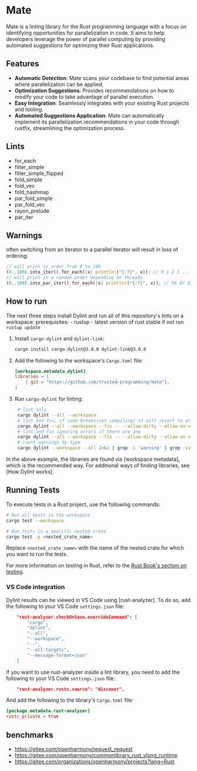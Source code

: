 # Mate

Mate is a linting library for the Rust programming language with a focus on identifying opportunities for parallelization in code. It aims to help developers leverage the power of parallel computing by providing automated suggestions for optimizing their Rust applications.

## Features

- **Automatic Detection**: Mate scans your codebase to find potential areas where parallelization can be applied.
- **Optimization Suggestions**: Provides recommendations on how to modify your code to take advantage of parallel execution.
- **Easy Integration**: Seamlessly integrates with your existing Rust projects and tooling.
- **Automated Suggestions Application**: Mate can automatically implement its parallelization recommendations in your code through rustfix, streamlining the optimization process.

## Lints

- for_each
- filter_simple
- filter_simple_flipped
- fold_simple
- fold_vec
- fold_hashmap
- par_fold_simple
- par_fold_vec
- rayon_prelude
- par_iter

## Warnings

often switching from an iterator to a parallel iterator will result in loss of ordering:

```rust
// will print in order from 0 to 100
(0..100).into_iter().for_each(|x| println!("{:?}", x)); // 0 1 2 3 ...
// will print in a random order depending on threads
(0..100).into_par_iter().for_each(|x| println!("{:?}", x)); // 56 87 37 88 ...
```

## How to run

The next three steps install Dylint and run all of this repository's lints on a workspace:
prerequisites: - rustup - latest version of rust stable if not run `rustup update`

1. Install `cargo-dylint` and `dylint-link`:

   ```sh
   cargo install cargo-dylint@3.0.0 dylint-link@3.0.0
   ```

2. Add the following to the workspace's `Cargo.toml` file:

   ```toml
   [workspace.metadata.dylint]
   libraries = [
       { git = "https://github.com/trusted-programming/mate"},
   ]
   ```

3. Run `cargo-dylint` for linting:
   ```sh
    # lint only
    cargo dylint --all --workspace
    # lint and fix, if code breaks(not compiling) it will revert to original
    cargo dylint --all --workspace --fix -- --allow-dirty --allow-no-vcs
    # lint and fix ignoring errors if there are any
    cargo dylint --all --workspace --fix -- --allow-dirty --allow-no-vcs --broken-code
    # count warnings by type
    cargo dylint --workspace --all 2>&1 | grep -i 'warning' | grep -iv 'generated' | sort | uniq -c | sort -nr
   ```

In the above example, the libraries are found via [workspace metadata], which is the recommended way. For additional ways of finding libraries, see [How Dylint works].

## Running Tests

To execute tests in a Rust project, use the following commands:

```sh
# Run all tests in the workspace
cargo test --workspace

# Run tests in a specific nested crate
cargo test -p <nested_crate_name>
```

Replace `<nested_crate_name>` with the name of the nested crate for which you want to run the tests.

For more information on testing in Rust, refer to the [Rust Book's section on testing](https://doc.rust-lang.org/book/ch11-00-testing.html).

### VS Code integration

Dylint results can be viewed in VS Code using [rust-analyzer]. To do so, add the following to your VS Code `settings.json` file:

```json
    "rust-analyzer.checkOnSave.overrideCommand": [
        "cargo",
        "dylint",
        "--all",
        "--workspace",
        "--",
        "--all-targets",
        "--message-format=json"
    ]
```

If you want to use rust-analyzer inside a lint library, you need to add the following to your VS Code `settings.json` file:

```json
    "rust-analyzer.rustc.source": "discover",
```

And add the following to the library's `Cargo.toml` file:

```toml
[package.metadata.rust-analyzer]
rustc_private = true
```

## benchmarks

- https://gitee.com/openharmony/request_request
- https://gitee.com/openharmony/commonlibrary_rust_ylong_runtime
- https://gitee.com/organizations/openharmony/projects?lang=Rust

